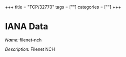 +++
title = "TCP/32770"
tags = [""]
categories = [""]
+++

# IANA Data

_Name:_ filenet-nch

_Description:_ Filenet NCH

